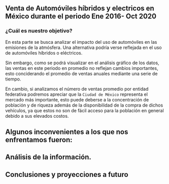 ## Venta de Automóviles híbridos y electricos en México durante el periodo Ene 2016- Oct 2020

### ¿Cuál es nuestro objetivo?
En esta parte se busca analizar el impacto del uso de automóviles en las emisiones de la atmósfera. Una alternativa podría verse reflejada en el uso de automóviles híbridos o eléctricos.

Sin embargo, como se podrá visualizar en el análisis gráfico de los datos, las ventas en este periodo en promedio no reflejan cambios importantes, esto conciderando el promedio 
de ventas anuales mediante una serie de tiempo.

En cambio, si analizamos el número de ventas promedio por entidad federativa podremos apreciar que la ```Ciudad de México``` representa el mercado más importante, esto puede deberse
a la concentración de población y de riqueza además de la disponibilidad de la compra de dichos vehículos, ya que estos no son de fácil acceso para la población en general debido a 
sus elevados costos.

## Algunos inconvenientes a los que nos enfrentamos fueron:

## Análisis de la información.

## Conclusiones y proyecciones a futuro
